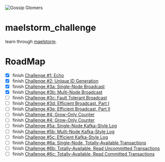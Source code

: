 ![Gossip Glomers](https://fly.io/static/images/gossipers.webp)

# maelstorm_challenge

learn through [maelstorm](https://fly.io/dist-sys/).

# RoadMap

- [x] finish [Challenge #1: Echo](https://fly.io/dist-sys/1/)
- [x] finish [Challenge #2: Unique ID Generation](https://fly.io/dist-sys/2/)
- [x] finish [Challenge #3a: Single-Node Broadcast](https://fly.io/dist-sys/3a/)
- [x] finish [Challenge #3b: Multi-Node Broadcast](https://fly.io/dist-sys/3b/)
- [ ] finish [Challenge #3c: Fault Tolerant Broadcast](https://fly.io/dist-sys/3c/)
- [ ] finish [Challenge #3d: Efficient Broadcast, Part I](https://fly.io/dist-sys/3c/)
- [ ] finish [Challenge #3e: Efficient Broadcast, Part II](https://fly.io/dist-sys/3e/)
- [ ] finish [Challenge #4: Grow-Only Counter](https://fly.io/dist-sys/4/)
- [ ] finish [Challenge #4: Grow-Only Counter](https://fly.io/dist-sys/4/)
- [ ] finish [Challenge #5a: Single-Node Kafka-Style Log](https://fly.io/dist-sys/5a/)
- [ ] finish [Challenge #5b: Multi-Node Kafka-Style Log](https://fly.io/dist-sys/5b/)
- [ ] finish [Challenge #5c: Efficient Kafka-Style Log](https://fly.io/dist-sys/5c/)
- [ ] finish [Challenge #6a: Single-Node, Totally-Available Transactions](https://fly.io/dist-sys/6a/)
- [ ] finish [Challenge #6b: Totally-Available, Read Uncommitted Transactions](https://fly.io/dist-sys/6b/)
- [ ] finish [Challenge #6c: Totally-Available, Read Committed Transactions](https://fly.io/dist-sys/6c/)
